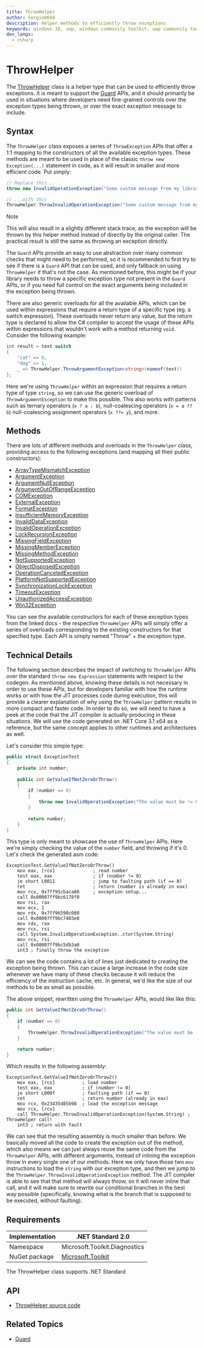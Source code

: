 ```yaml
---
title: ThrowHelper
author: Sergio0694
description: Helper methods to efficiently throw exceptions
keywords: windows 10, uwp, windows community toolkit, uwp community toolkit, uwp toolkit, debug, net core, net standard
dev_langs:
  - csharp
---
```


# ThrowHelper

The [ThrowHelper](/dotnet/api/microsoft.toolkit.diagnostics.ThrowHelper) class is a helper type that can be used to efficiently throw exceptions. It is meant to support the [Guard](Guard.md) APIs, and it should primarily be used in situations where developers need fine-grained controls over the exception types being thrown, or over the exact exception message to include.

## Syntax

The `ThrowHelper` class exposes a series of `ThrowException` APIs that offer a 1:1 mapping to the constructors of all the available exception types. These methods are meant to be used in place of the classic `throw new Exception(...)` statement in code, as it will result in smaller and more efficient code. Put simply:

```csharp
// Replace this...
throw new InvalidOperationException("Some custom message from my library");

// ...with this
ThrowHelper.ThrowInvalidOperationException("Some custom message from my library");
```

> [!NOTE]
> This will also result in a slightly different stack trace, as the exception will be thrown by this helper method instead of directly by the original caller. The practical result is still the same as throwing an exception directly.

The `Guard` APIs provide an easy to use abstraction over many common checks that might need to be performed, so it is recommended to first try to see if there is a `Guard` API that can be used, and only fallback on using `ThrowHelper` if that's not the case. As mentioned before, this might be if your library needs to throw a specific exception type not present in the `Guard` APIs, or if you need full control on the exact arguments being included in the exception being thrown.

There are also generic overloads for all the available APIs, which can be used within expressions that require a return type of a specific type (eg. a switch expression). These overloads never return any value, but the return type is declared to allow the C# compiler to accept the usage of these APIs within expressions that wouldn't work with a method returning `void`. Consider the following example:

```csharp
int result = text switch
{
    "cat" => 0,
    "dog" => 1,
    _ => ThrowHelper.ThrowArgumentException<string>(nameof(text))
};
```

Here we're using `ThrowHelper` within an expression that requires a return type of type `string`, so we can use the generic overload of `ThrowArgumentException` to make this possible. This also works with patterns such as ternary operators (`x ? a : b`), null-coalescing operators (`x = a ?? b`) null-coalescing assignment operators (`x ??= y`), and more.

## Methods

There are lots of different methods and overloads in the `ThrowHelper` class, providing access to the following exceptions (and mapping all their public constructors):

- [ArrayTypeMismatchException](/dotnet/api/system.ArrayTypeMismatchException)
- [ArgumentException](/dotnet/api/system.ArgumentException)
- [ArgumentNullException](/dotnet/api/system.ArgumentNullException)
- [ArgumentOutOfRangeException](/dotnet/api/system.ArgumentOutOfRangeException)
- [COMException](/dotnet/api/system.runtime.interopservices.COMException)
- [ExternalException](/dotnet/api/system.runtime.interopservices.ExternalException)
- [FormatException](/dotnet/api/system.FormatException)
- [InsufficientMemoryException](/dotnet/api/system.InsufficientMemoryException)
- [InvalidDataException](/dotnet/api/system.io.InvalidDataException)
- [InvalidOperationException](/dotnet/api/system.InvalidOperationException)
- [LockRecursionException](/dotnet/api/system.threading.LockRecursionException)
- [MissingFieldException](/dotnet/api/system.MissingFieldException)
- [MissingMemberException](/dotnet/api/system.MissingMemberException)
- [MissingMethodException](/dotnet/api/system.MissingMethodException)
- [NotSupportedException](/dotnet/api/system.NotSupportedException)
- [ObjectDisposedException](/dotnet/api/system.ObjectDisposedException)
- [OperationCanceledException](/dotnet/api/system.OperationCanceledException)
- [PlatformNotSupportedException](/dotnet/api/system.PlatformNotSupportedException)
- [SynchronizationLockException](/dotnet/api/system.threading.SynchronizationLockException)
- [TimeoutException](/dotnet/api/system.TimeoutException)
- [UnauthorizedAccessException](/dotnet/api/system.UnauthorizedAccessException)
- [Win32Exception](/dotnet/api/system.componentmodel.Win32Exception)

You can see the available constructors for each of these exception types from the linked docs - the respective `ThrowHelper` APIs will simply offer a series of overloads corresponding to the existing constructors for that specified type. Each API is simply named "Throw" + the exception type.

## Technical Details

The following section describes the impact of switching to `ThrowHelper` APIs over the standard `throw new Expression` statements with respect to the codegen. As mentioned above, knowing these details is not necessary in order to use these APIs, but for developers familiar with how the runtime works or with how the JIT processes code during execution, this will provide a clearer explanation of why using the `ThrowHelper` pattern results in more compact and faster code. In order to do so, we will need to have a peek at the code that the JIT compiler is actually producing in these situations. We will use the code generated on .NET Core 3.1 x64 as a reference, but the same concept applies to other runtimes and architectures as well.

Let's consider this simple type:

```csharp
public struct ExceptionTest
{
    private int number;
    
    public int GetValueIfNotZeroOrThrow()
    {
        if (number == 0)
        {
            throw new InvalidOperationException("The value must be != 0");
        }
        
        return number;
    }
}
```

This type is only meant to showcase the use of `ThrowHelper` APIs. Here we're simply checking the value of the `number` field, and throwing if it's 0. Let's check the generated asm code:

```x86asm
ExceptionTest.GetValueIfNotZeroOrThrow()
    mov eax, [rcx]              ; read number
    test eax, eax               ; if (number != 0)
    je short L0011              ; jump to faulting path (if == 0)
    ret                         ; return (number is already in eax)
    mov rcx, 0x7ff95cbaca80     ; exception setup...
    call 0x00007ff9bc6178f0
    mov rsi, rax
    mov ecx, 1
    mov rdx, 0x7ff96590c080
    call 0x00007ff9bc7403e0
    mov rdx, rax
    mov rcx, rsi
    call System.InvalidOperationException..ctor(System.String)
    mov rcx, rsi
    call 0x00007ff9bc5db3a0
    int3 ; finally throw the exception
```

We can see the code contains a lot of lines just dedicated to creating the exception being thrown. This can cause a large increase in the code size whenever we have many of these checks because it will reduce the efficiency of the instruction cache, etc. In general, we'd like the size of our methods to be as small as possible.

The above snippet, rewritten using the `ThrowHelper` APIs, would like like this:

```csharp
public int GetValueIfNotZeroOrThrow()
{
    if (number == 0)
    {
        ThrowHelper.ThrowInvalidOperationException("The value must be != 0");
    }

    return number;
}
```

Which results in the following assembly:

```x86asm
ExceptionTest.GetValueIfNotZeroOrThrow2()
    mov eax, [rcx]          ; load number
    test eax, eax           ; if (number != 0)
    je short L000f          ; faulting path (if == 0)
    ret                     ; return number (already in eax)
    mov rcx, 0x23435d85b98  ; load the exception message
    mov rcx, [rcx]
    call ThrowHelper.ThrowInvalidOperationException(System.String) ; ThrowHelper call!
    int3 ; return with fault
```

We can see that the resulting assembly is much smaller than before. We basically moved all the code to create the exception out of the method, which also means we can just always reuse the same code from the `ThrowHelper` APIs, with different arguments, instead of inlining the exception throw in every single one of our methods. Here we only have those two `mov` instructions to load the `string` with our exception type, and then we jump to the `ThrowHelper.ThrowInvalidOperationException` method. The JIT compiler is able to see that that method will always throw, so it will never inline that call, and it will make sure to rewrite our conditional branches in the best way possible (specifically, knowing what is the branch that is supposed to be executed, without faulting).

## Requirements

| Implementation | .NET Standard 2.0 |
| --- | --- |
| Namespace | Microsoft.Toolkit.Diagnostics |
| NuGet package | [Microsoft.Toolkit](https://www.nuget.org/packages/Microsoft.Toolkit/) |

The ThrowHelper class supports .NET Standard

## API

- [ThrowHelper source code](https://github.com/windows-toolkit/WindowsCommunityToolkit/blob/rel/7.1.0/Microsoft.Toolkit.Diagnostics/ThrowHelper.cs)

## Related Topics

- [Guard](/dotnet/api/microsoft.toolkit.diagnostics.guard)
